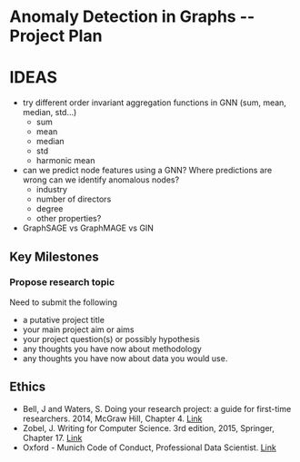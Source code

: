 # Anomaly Detection in Graphs -- Project Plan

# IDEAS

- try different order invariant aggregation functions in GNN (sum, mean, median, std...)
    - sum
    - mean
    - median
    - std
    - harmonic mean
- can we predict node features using a GNN? Where predictions are wrong can we identify anomalous nodes?
    - industry
    - number of directors
    - degree
    - other properties?
- GraphSAGE vs GraphMAGE vs GIN 

## Key Milestones

### Propose research topic

Need to submit the following

- a putative project title
- your main project aim or aims
- your project question(s) or possibly hypothesis
- any thoughts you have now about methodology
- any thoughts you have now about data you would use.

## Ethics

- Bell, J and Waters, S. Doing your research project: a guide for first-time researchers. 2014, McGraw Hill, Chapter 4. [Link](https://drive.google.com/file/d/1NO2784eKl7K_PW9uRZ507mCJl_n7zH7P/view?usp=sharing)
- Zobel, J. Writing for Computer Science. 3rd edition, 2015, Springer, Chapter 17. [Link](https://drive.google.com/file/d/1zPVCu7ZJ9-mFUNHkToKDzjmfG6Z2Z6pU/view?usp=sharing)
- Oxford - Munich Code of Conduct, Professional Data Scientist. [Link](http://www.code-of-ethics.org/code-of-conduct/)
